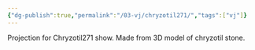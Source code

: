 ```yaml
---
{"dg-publish":true,"permalink":"/03-vj/chryzotil271/","tags":["vj"]}
---
```


Projection for Chryzotil271 show. Made from 3D model of chryzotil stone.

